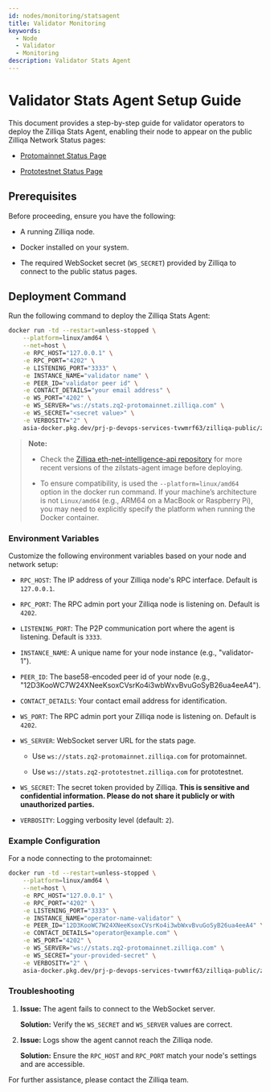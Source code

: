 ```yaml
---
id: nodes/monitoring/statsagent
title: Validator Monitoring 
keywords:
  - Node
  - Validator
  - Monitoring
description: Validator Stats Agent 
---
```


# Validator Stats Agent Setup Guide

This document provides a step-by-step guide for validator operators to deploy the Zilliqa Stats Agent, enabling their node to appear on the public Zilliqa Network Status pages:

- [Protomainnet Status Page](https://stats.zq2-protomainnet.zilliqa.com/)

- [Prototestnet Status Page](https://stats.zq2-prototestnet.zilliqa.com/)

## Prerequisites

Before proceeding, ensure you have the following:

- A running Zilliqa node.

- Docker installed on your system.

- The required WebSocket secret (`WS_SECRET`) provided by Zilliqa to connect to the public status pages.

## Deployment Command

Run the following command to deploy the Zilliqa Stats Agent:

```bash
docker run -td --restart=unless-stopped \
    --platform=linux/amd64 \
    --net=host \
    -e RPC_HOST="127.0.0.1" \
    -e RPC_PORT="4202" \
    -e LISTENING_PORT="3333" \
    -e INSTANCE_NAME="validator name" \
    -e PEER_ID="validator peer id" \
    -e CONTACT_DETAILS="your email address" \
    -e WS_PORT="4202" \
    -e WS_SERVER="ws://stats.zq2-protomainnet.zilliqa.com" \
    -e WS_SECRET="<secret value>" \
    -e VERBOSITY="2" \
    asia-docker.pkg.dev/prj-p-devops-services-tvwmrf63/zilliqa-public/zilstats-agent:v0.0.9
```

> **Note:** 
>
> - Check the [Zilliqa eth-net-intelligence-api repository](https://github.com/Zilliqa/eth-net-intelligence-api) for more recent versions of the zilstats-agent image before deploying.
>
> - To ensure compatibility, is used the `--platform=linux/amd64` option in the docker run command. If your machine’s architecture is not `Linux/amd64` (e.g., ARM64 on a MacBook or Raspberry Pi), you may need to explicitly specify the platform when running the Docker container.

### Environment Variables

Customize the following environment variables based on your node and network setup:

- `RPC_HOST`: The IP address of your Zilliqa node's RPC interface. Default is `127.0.0.1`.

- `RPC_PORT`: The RPC admin port your Zilliqa node is listening on. Default is `4202`.

- `LISTENING_PORT`: The P2P communication port where the agent is listening. Default is `3333`.

- `INSTANCE_NAME`: A unique name for your node instance (e.g., "validator-1").
  
- `PEER_ID`: The base58-encoded peer id of your node (e.g., "12D3KooWC7W24XNeeKsoxCVsrKo4i3wbWxvBvuGoSyB26ua4eeA4").

- `CONTACT_DETAILS`: Your contact email address for identification.

- `WS_PORT`: The RPC admin port your Zilliqa node is listening on. Default is `4202`.

- `WS_SERVER`: WebSocket server URL for the stats page.

    - Use `ws://stats.zq2-protomainnet.zilliqa.com` for protomainnet.

    - Use `ws://stats.zq2-prototestnet.zilliqa.com` for prototestnet.

- `WS_SECRET`: The secret token provided by Zilliqa. **This is sensitive and confidential information. Please do not share it publicly or with unauthorized parties.**

- `VERBOSITY`: Logging verbosity level (default: `2`).


### Example Configuration

For a node connecting to the protomainnet:

```bash
docker run -td --restart=unless-stopped \
    --platform=linux/amd64 \
    --net=host \
    -e RPC_HOST="127.0.0.1" \
    -e RPC_PORT="4202" \
    -e LISTENING_PORT="3333" \
    -e INSTANCE_NAME="operator-name-validator" \
    -e PEER_ID="12D3KooWC7W24XNeeKsoxCVsrKo4i3wbWxvBvuGoSyB26ua4eeA4" \
    -e CONTACT_DETAILS="operator@example.com" \
    -e WS_PORT="4202" \
    -e WS_SERVER="ws://stats.zq2-protomainnet.zilliqa.com" \
    -e WS_SECRET="your-provided-secret" \
    -e VERBOSITY="2" \
    asia-docker.pkg.dev/prj-p-devops-services-tvwmrf63/zilliqa-public/zilstats-agent:v0.0.9
```

### Troubleshooting

1. **Issue:** The agent fails to connect to the WebSocket server.

    **Solution:** Verify the `WS_SECRET` and `WS_SERVER` values are correct.

2. **Issue:** Logs show the agent cannot reach the Zilliqa node.

    **Solution:** Ensure the `RPC_HOST` and `RPC_PORT` match your node's settings and are accessible.

For further assistance, please contact the Zilliqa team.
